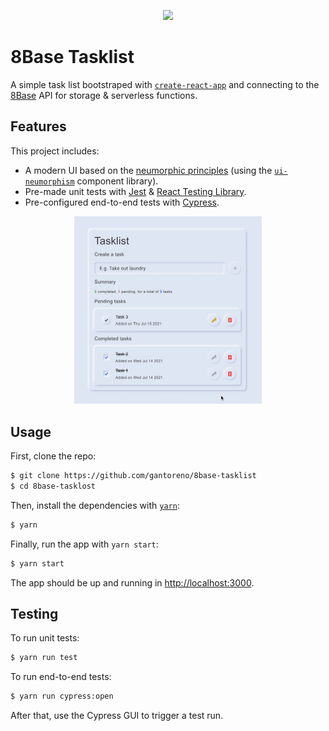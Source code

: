 <p align="center">
  <img src="https://www.teknosassociates.com/wp-content/uploads/2018/05/8base-logo.png" width="400" />
</p>

# 8Base Tasklist

A simple task list bootstraped with [`create-react-app`](https://github.com/facebook/create-react-app) and connecting to the [8Base](https://www.8base.com/) API for storage & serverless functions.

## Features

This project includes:

- A modern UI based on the [neumorphic principles](https://www.justinmind.com/blog/neumorphism-ui/) (using the [`ui-neumorphism`](https://akaspanion.github.io/ui-neumorphism/) component library).
- Pre-made unit tests with [Jest](https://jestjs.io/) & [React Testing Library](react-testing-library).
- Pre-configured end-to-end tests with [Cypress](https://www.cypress.io/).

<p align="center">
  <img src=".github/8base-tasklist.gif" width="300" />
</p>

## Usage

First, clone the repo:

```sh
$ git clone https://github.com/gantoreno/8base-tasklist
$ cd 8base-tasklost
```

Then, install the dependencies with [`yarn`](https://yarnpkg.com/):

```sh
$ yarn
```

Finally, run the app with `yarn start`:

```sh
$ yarn start
```

The app should be up and running in [http://localhost:3000](http://localhost:3000).

## Testing

To run unit tests:

```sh
$ yarn run test
```

To run end-to-end tests:

```sh
$ yarn run cypress:open
```

After that, use the Cypress GUI to trigger a test run.
